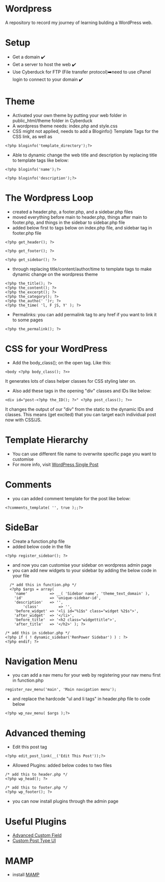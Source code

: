 # Wordpress
A repository to record my journey of learning bulding a WordPress web.

# Setup
- Get a domain ✔️
- Get a server to host the web ✔️
- Use Cyberduck for FTP (File transfer protocol)➡️need to use cPanel login to connect to your domain ✔️

# Theme
- Activated your own theme by putting your web folder in public_html/theme folder in Cyberduck
- A wordpress theme needs: index.php and style.css
- CSS might not applied, needs to add a Bloginfo() Template Tags for the CSS link, as well as <img src>
``` template tag
<?php bloginfo('template_directory');?>
```
- Able to dynamic change the web title and description by replacing title to template tags like below:
``` template tag title
<?php bloginfo('name');?>
```
``` template tag tagline
<?php bloginfo('description');?>
```
# The Wordpress Loop
- created a header.php, a footer.php, and a sidebar.php files
- moved everything before main to header.php, things after main to footer.php, and things in the sidebar to sidebar.php file
- added below first to tags below on index.php file, and sidebar tag in footer.php file
```
<?php get_header(); ?> 
```
```
<?php get_footer(); ?> 
```
```
<?php get_sidebar(); ?> 
```
- through replacing title/content/author/time to template tags to make dynamic change on the wordpress theme
```
<?php the_title(); ?>
<?php the_content(); ?>
<?php the_excerpt(); ?>
<?php the_category(); ?>
<?php the_autho(' ')r; ?>
<?php the_time( 'l, F jS, Y' ); ?>
```
- Permalinks: you can add permalink tag to any href if you want to link it to some pages
```
<?php the_permalink(); ?>
```

# CSS for your WordPress

- Add the body_class(); on the open <body> tag. Like this:
```
<body <?php body_class(); ?>>
```
It generates lots of class helper classes for CSS styling later on. 
- Also add these tags in the opening "div" classes and IDs like below:
```
<div id="post-<?php the_ID(); ?>" <?php post_class(); ?>>
```
It changes the output of our "div" from the static to the dynamic IDs and classes. This means (get excited) that you can target each individual post now with CSS/JS.

# Template Hierarchy
- You can use different file name to overwrite specific page you want to customise
- For more info, visit [WordPress Single Post](https://developer.wordpress.org/themes/basics/template-hierarchy/#single-post)

# Comments
- you can added comment template for the post like below:
```
<?comments_template( '', true );;?>
```
# SideBar
- Create a function.php file
- added below code in the file
```
<?php register_sidebar(); ?>
```
- and now you can customise your sidebar on wordpress admin page
- you can add new widgets to your sidebar by adding the below code in your file
```
  /* add this in function.php */
  <?php $args = array(
	'name'          => __( 'Sidebar name', 'theme_text_domain' ),
	'id'            => 'unique-sidebar-id',
	'description'   => '',
        'class'         => '',
	'before_widget' => '<li id="%1$s" class="widget %2$s">',
	'after_widget'  => '</li>',
	'before_title'  => '<h2 class="widgettitle">',
	'after_title'   => '</h2>' ); ?>
```
```
/* add this in sidebar.php */
<?php if ( ! dynamic_sidebar('RenPower Sidebar') ) : ?>
<?php endif; ?>
```

# Navigation Menu
	
- you can add a nav menu for your web by registering your nav menu first in function.php
```
register_nav_menu('main', 'Main navigation menu');
```

- and replace the hardcode "ul and li tags" in header.php file to code below
```
<?php wp_nav_menu( $args );?>
```

# Advanced theming
- Edit this post tag
```
<?php edit_post_link(__('Edit This Post'));?>
```
- Allowed Plugins: added below codes to two files
``` 
/* add this to header.php */
<?php wp_head(); ?>
```
``` 
/* add this to footer.php */
<?php wp_footer(); ?>
```
- you can now install plugins through the admin page

# Useful Plugins
- [Advanced Custom Field](https://www.advancedcustomfields.com/)
- [Custom Post Type UI](https://wordpress.org/plugins/custom-post-type-ui/)

# MAMP
- install [MAMP](https://uk.indeed.com/cmp/Grl/jobs/l-Oxford)






